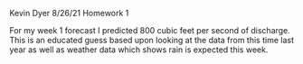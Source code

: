 Kevin Dyer
8/26/21
Homework 1

For my week 1 forecast I predicted 800 cubic feet per second of discharge. This is an educated guess based upon looking at the data from this time last year as well as weather data which shows rain is expected this week.
